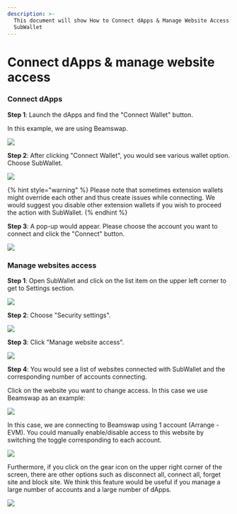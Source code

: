 ```yaml
---
description: >-
  This document will show How to Connect dApps & Manage Website Access with
  SubWallet
---
```


# Connect dApps & manage website access

### **Connect dApps**

**Step 1**: Launch the dApps and find the "Connect Wallet" button.&#x20;

In this example, we are using Beamswap.

![](<../.gitbook/assets/image (204).png>)

**Step 2**: After clicking "Connect Wallet", you would see various wallet option. Choose SubWallet.

![](<../.gitbook/assets/image (211).png>)

{% hint style="warning" %}
Please note that sometimes extension wallets might override each other and thus create issues while connecting. We would suggest you disable other extension wallets if you wish to proceed the action with SubWallet.&#x20;
{% endhint %}



**Step 3**: A pop-up would appear. Please choose the account you want to connect and click the "Connect" button.

![](<../.gitbook/assets/image (229).png>)



### Manage websites access

**Step 1**: Open SubWallet and click on the list item on the upper left corner to get to Settings section.

![](<../.gitbook/assets/image (230).png>)

**Step 2**: Choose "Security settings".

![](<../.gitbook/assets/image (225).png>)

**Step 3**: Click "Manage website access".

![](https://files.gitbook.com/v0/b/gitbook-x-prod.appspot.com/o/spaces%2F2zseowhOCGE5xsJFb2z5%2Fuploads%2FhllGAoB2iKJ9PoSoBGYh%2FScreenshot\_10.png?alt=media\&token=174ef0ba-5484-4d85-9a4c-5d8ce74c30b2)

**Step 4**: You would see a list of websites connected with SubWallet and the corresponding number of accounts connecting.&#x20;

Click on the website you want to change access. In this case we use Beamswap as an example:

![](<../.gitbook/assets/image (216).png>)

In this case, we are connecting to Beamswap using 1 account (Arrange - EVM). You could manually enable/disable access to this website by switching the toggle corresponding to each account.&#x20;

![](<../.gitbook/assets/image (227).png>)

Furthermore, if you click on the gear icon on the upper right corner of the screen, there are other options such as disconnect all, connect all, forget site and block site. We think this feature would be useful if you manage a large number of accounts and a large number of dApps.&#x20;

![](<../.gitbook/assets/image (210).png>)

